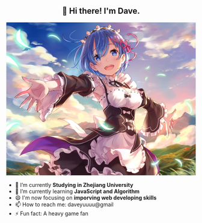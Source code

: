 <h2 align="center">👋 Hi there! I'm Dave.</h2>

<!--
**daveyuuuu/daveyuuuu** is a ✨ _special_ ✨ repository because its `README.md` (this file) appears on your GitHub profile.

Here are some ideas to get you started:

- 🔭 I’m currently working on ...
- 🌱 I’m currently learning ...
- 👯 I’m looking to collaborate on ...
- 🤔 I’m looking for help with ...
- 💬 Ask me about ...
- 📫 How to reach me: ...
- 😄 Pronouns: ...
- ⚡ Fun fact: ...
-->
<div align="center"><img src="https://raw.githubusercontent.com/daveyuuuu/daveyuuuu/main/rem.png" /></div>

- 🔭 I’m currently **Studying in Zhejiang University**
- 🌱 I’m currently learning **JavaScript and Algorithm**
- 😄 I'm now focusing on **imporving web developing skills**
- 📫 How to reach me: daveyuuuu@gmail
- ⚡ Fun fact: A heavy game fan
